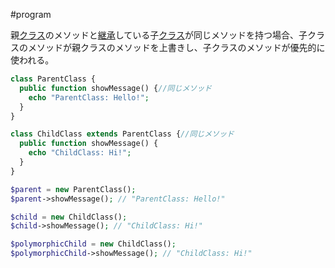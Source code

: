 #program 

親[クラス](クラス.md)のメソッドと[継承](継承.md)している子[クラス](クラス.md)が同じメソッドを持つ場合、子クラスのメソッドが親クラスのメソッドを上書きし、子クラスのメソッドが優先的に使われる。

```php
class ParentClass {
  public function showMessage() {//同じメソッド
    echo "ParentClass: Hello!";
  }
}

class ChildClass extends ParentClass {//同じメソッド
  public function showMessage() {
    echo "ChildClass: Hi!";
  }
}

$parent = new ParentClass();
$parent->showMessage(); // "ParentClass: Hello!"

$child = new ChildClass();
$child->showMessage(); // "ChildClass: Hi!"

$polymorphicChild = new ChildClass();
$polymorphicChild->showMessage(); // "ChildClass: Hi!"

```